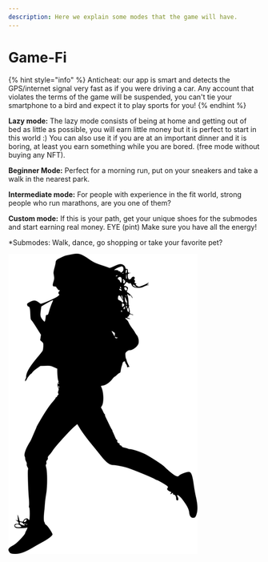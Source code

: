 ```yaml
---
description: Here we explain some modes that the game will have.
---
```


# Game-Fi

{% hint style="info" %}
Anticheat: our app is smart and detects the GPS/internet signal very fast as if you were driving a car. Any account that violates the terms of the game will be suspended, you can't tie your smartphone to a bird and expect it to play sports for you!
{% endhint %}

**Lazy mode:** The lazy mode consists of being at home and getting out of bed as little as possible, you will earn little money but it is perfect to start in this world :) You can also use it if you are at an important dinner and it is boring, at least you earn something while you are bored. (free mode without buying any NFT).&#x20;

**Beginner Mode:** Perfect for a morning run, put on your sneakers and take a walk in the nearest park.&#x20;

**Intermediate mode:** For people with experience in the fit world, strong people who run marathons, are you one of them?&#x20;

**Custom mode:** If this is your path, get your unique shoes for the submodes and start earning real money. EYE (pint) Make sure you have all the energy!

\*Submodes: Walk, dance, go shopping or take your favorite pet?



![](../../.gitbook/assets/header2.png)

